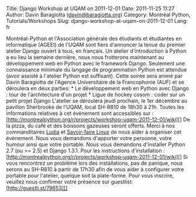 Title: Django Workshop at UQAM on 2011-12-01
Date: 2011-11-25 11:27
Author: Davin Baragiotta (davin@baragiotta.org)
Category: Montréal Python, Tutorials/Workshops
Slug: django-workshop-at-uqam-on-2011-12-01
Lang: fr

Montréal-Python et l'Association générale des étudiants et étudiantes en
informatique (AGEEI) de l'UQAM sont fiers d'annoncer la tenue du premier
atelier Django ouvert à tous, en français. Un atelier d'introduction à
Python a eu lieu la semaine dernière, nous nous frotterons maintenant au
développement web en Python avec le framework Django. Seulement une
connaissance minimale du langage de programmation Python est attendue
(avoir assisté à l'atelier Python est suffisant). Cette soirée sera
animé par Davin Baragiotta de l'Agence Universitaire de la Francophonie
(AUF) et se déroulera en deux parties: \* Le développement web en Python
avec Django : tour de l'architecture d'un projet \* Ligue de hockey
cosom : coder sur un petit projet Django L'atelier se déroulera jeudi
prochain, le 1er décembre au pavillon Sherbrooke de l'UQAM, local
SH-R810 de 18h30 à 21h. Toutes les informations relatives à cet
événement sont accessibles sur :
[http://montrealpython.org/r/projects/workshop-uqam-2011-12-01/wiki][]
De la pizza, du café et des boissons gazeuses seront offerts. Merci à
nos commanditaires [Ludia][] et [Savoir-faire Linux][] de nous aider à
organiser cet événement. Nous vous demandons d'apporter votre personne,
votre humour ainsi que votre portable. Nous vous demandons d'installer
Python 2.7 (ou \>= 2.5) et Django 1.3.1. Pour les instructions
d'installation :
[http://montrealpython.org/r/projects/workshop-uqam-2011-12-01/wiki][]
Si vous rencontrez un problème lors des installations, pas de panique,
nous serons au SH-R810 à partir de 17h30 afin de vous aider à configurer
votre portable pour l'atelier, quelque soit la plate-forme. Pour vous
inscrire, veuillez nous confirmer votre présence sur guestlist:
[http://guestli.st/79653][]

  [http://montrealpython.org/r/projects/workshop-uqam-2011-12-01/wiki]: http://montrealpython.org/r/projects/workshop-uqam-2011-12-01/wiki
  [Ludia]: http://ludia.com
  [Savoir-faire Linux]: http://savoirfairelinux.com
  [http://guestli.st/79653]: http://guestli.st/79653
